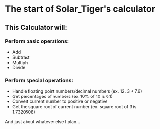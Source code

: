# The start of Solar_Tiger's calculator

## This Calculator will:

### Perform basic operations:

- Add
- Subtract
- Multiply
- Divide

### Perform special operations:

- Handle floating point numbers/decimal numbers (ex. 12. 3 + 7.6)
- Get percentages of numbers (ex. 10% of 10 is 0.1)
- Convert current number to positive or negative
- Get the square root of current number (ex. square root of 3 is 1.7320508)

And just about whatever else I plan...
